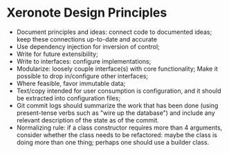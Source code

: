 # Xeronote Design Principles

* Document principles and ideas: connect code to documented ideas; keep these connections up-to-date and accurate
* Use dependency injection for inversion of control;
* Write for future extensibility;
* Write to interfaces: configure implementations;
* Modularize: loosely couple interface(s) with core functionality; Make it possible to drop in/configure other interfaces;
* Where feasible, favor immutable data;
* Text/copy intended for user consumption is configuration, and it should be extracted into configuration files;
* Git commit logs should summarize the work that has been done (using present-tense verbs such as "wire up the database") and include any relevant description of the state as of the commit.
* Normalizing rule: if a class constructor requires more than 4 arguments, consider whether the class needs to be refactored: maybe the class is doing more than one thing; perhaps one should use a builder class.